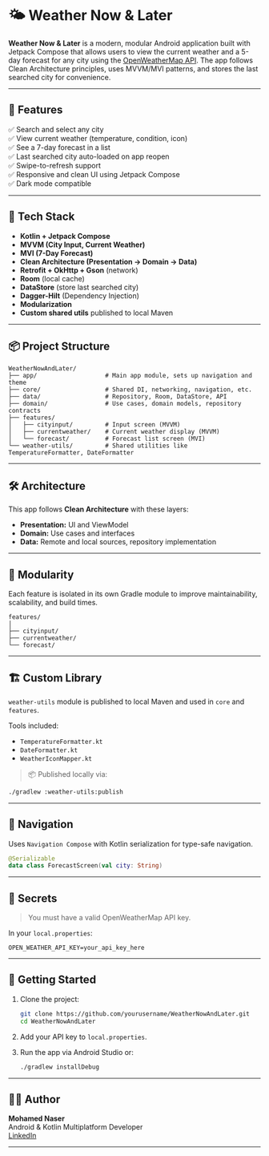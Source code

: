 # 🌤 Weather Now & Later

**Weather Now & Later** is a modern, modular Android application built with Jetpack Compose that allows users to view the current weather and a 5-day forecast for any city using the [OpenWeatherMap API](https://openweathermap.org/api). The app follows Clean Architecture principles, uses MVVM/MVI patterns, and stores the last searched city for convenience.

---

## 🚀 Features

✅ Search and select any city  
✅ View current weather (temperature, condition, icon)  
✅ See a 7-day forecast in a list  
✅ Last searched city auto-loaded on app reopen  
✅ Swipe-to-refresh support  
✅ Responsive and clean UI using Jetpack Compose  
✅ Dark mode compatible  

---

## 🧱 Tech Stack

- **Kotlin + Jetpack Compose**
- **MVVM (City Input, Current Weather)**  
- **MVI (7-Day Forecast)**  
- **Clean Architecture (Presentation → Domain → Data)**  
- **Retrofit + OkHttp + Gson** (network)
- **Room** (local cache)
- **DataStore** (store last searched city)
- **Dagger-Hilt** (Dependency Injection)
- **Modularization**
- **Custom shared utils** published to local Maven

---

## 📦 Project Structure

```
WeatherNowAndLater/
├── app/                   # Main app module, sets up navigation and theme
├── core/                  # Shared DI, networking, navigation, etc.
├── data/                  # Repository, Room, DataStore, API
├── domain/                # Use cases, domain models, repository contracts
├── features/
│   ├── cityinput/         # Input screen (MVVM)
│   ├── currentweather/    # Current weather display (MVVM)
│   └── forecast/          # Forecast list screen (MVI)
└── weather-utils/         # Shared utilities like TemperatureFormatter, DateFormatter
```

---

## 🛠️ Architecture

This app follows **Clean Architecture** with these layers:

- **Presentation:** UI and ViewModel
- **Domain:** Use cases and interfaces
- **Data:** Remote and local sources, repository implementation

---


## 🧩 Modularity

Each feature is isolated in its own Gradle module to improve maintainability, scalability, and build times.

```
features/
│
├── cityinput/
├── currentweather/
└── forecast/
```

---

## 🏗️ Custom Library

`weather-utils` module is published to local Maven and used in `core` and `features`.

Tools included:

- `TemperatureFormatter.kt`
- `DateFormatter.kt`
- `WeatherIconMapper.kt`

> 📦 Published locally via:
```bash
./gradlew :weather-utils:publish
```

---

## 🧠 Navigation

Uses `Navigation Compose` with Kotlin serialization for type-safe navigation.

```kotlin
@Serializable
data class ForecastScreen(val city: String)
```

---

## 🔐 Secrets

> You must have a valid OpenWeatherMap API key.

In your `local.properties`:

```properties
OPEN_WEATHER_API_KEY=your_api_key_here
```

---

## 🚀 Getting Started

1. Clone the project:
   ```bash
   git clone https://github.com/yourusername/WeatherNowAndLater.git
   cd WeatherNowAndLater
   ```

2. Add your API key to `local.properties`.

3. Run the app via Android Studio or:
   ```bash
   ./gradlew installDebug
   ```

---

## 👨‍💻 Author

**Mohamed Naser**  
Android & Kotlin Multiplatform Developer  
[LinkedIn](https://linkedin.com/in/mahmmedn19)

---
